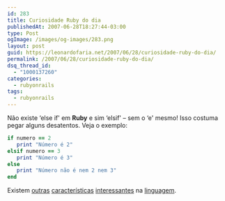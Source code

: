 ```yaml
---
id: 283
title: Curiosidade Ruby do dia
publishedAt: 2007-06-28T18:27:44-03:00
type: Post
ogImage: /images/og-images/283.png
layout: post
guid: https://leonardofaria.net/2007/06/28/curiosidade-ruby-do-dia/
permalink: /2007/06/28/curiosidade-ruby-do-dia/
dsq_thread_id:
  - "1000137260"
categories:
  - rubyonrails
tags:
  - rubyonrails
---
```

Não existe &#8216;else if' em **Ruby** e sim &#8216;elsif' – sem o &#8216;e' mesmo! Isso costuma pegar alguns desatentos. Veja o exemplo:

```ruby
if numero == 2
   print "Número é 2"
elsif numero == 3
   print "Número é 3"
else
   print "Número não é nem 2 nem 3"
end
```

Existem [outras](http://simplesideias.com.br/o-modo-ruby-de-fazer/) [características](http://www.arthurgeek.net/2007/5/22/codigos-mais-claros-usando-ruby) [interessantes](http://www.google.com.br/search?q=ruby-idioms) na [linguagem](http://www.ruby-lang.org/).
